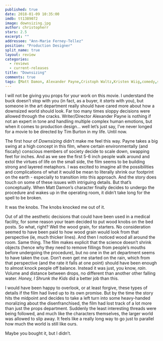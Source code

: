 ```yaml
---
published: true
date: 2018-01-09 10:35:00
imdb: tt1389072
image: downsizing.jpg
author: christopherr
stars: 2.5
excerpt: ""
addressee: "Ann-Marie Ferney-Tellez"
position: "Production Designer"
split_name: true
layout: review
categories: 
  - reviews
  - current-releases
title: "Downsizing"
comments: true
tags: [Matt Damon, Alexander Payne,Cristoph Waltz,Kristen Wiig,comedy,satire]
---
```


I will not be giving you props for your work on this movie. I understand the buck doesn’t stop with you (in fact, as a buyer, it _starts_ with you), but someone in the art department really should have cared more about how a downsized world should look. Far too many times sloppy decisions were allowed through the cracks. Writer/Director Alexander Payne is nothing if not an expert in tone and handling multiple complex human emotions, but when it comes to production design… well let’s just say, I’ve never longed for a movie to be directed by Tim Burton in my life. Until now.

The first hour of _Downsizing_ didn’t make me feel this way. Payne takes a big swing at a high concept in this film, where certain environmentally (and fiscally) conscious members of society decide to scale down, swapping feet for inches. And as we see the first 5-6 inch people walk around and extol the virtues of life on the small side, the film seems to be building strong and layered metaphors. I was excited to imagine all the possibilities and complications of what it would be mean to literally shrink our footprint on the earth - especially to transition into this approach. And the story does touch on some of these issues with intriguing details. But that’s conceptually. When Matt Damon’s character finally decides to undergo the procedure and wakes up in the operating room, it didn’t take long for the spell to be broken. 

It was the knobs. The knobs knocked me out of it.

Out of all the aesthetic decisions that could have been used in a medical facility, for some reason your team decided to put wood knobs on the bed posts. So what, right? Well the wood grain, for starters. No consideration seemed to have been paid to how wood grain would look from that perspective (ie, much thicker lines). And then I noticed wood all around the room. Same thing. The film makes explicit that the science doesn’t shrink objects (hence why they need to remove fillings from people’s mouths before undergoing the procedure), but no one in the art department seems to have taken the cue. Don’t even get me started on the rain, which from that perspective (and the rate it falls at one point) should have been enough to almost knock people off balance. Instead it was just, you know, _rain_. Volume and distance between drops, no different than another other falling water. _Honey, I Shrunk the Kids_ did a better job than this. 

I would have been happy to overlook, or at least forgive, these types of details if the film had lived up to its own promise. But by the time the story hits the midpoint and decides to take a left turn into some heavy-handed moralizing about the disenfranchised, the film had lost track of a lot more than just the props department. Suddenly the least interesting threads were being followed, and much like the characters themselves, the larger world was allowed to slip away. It feels like a really long way to go just to parallel how much the world is still like ours.

Maybe you bought it, but I didn’t.